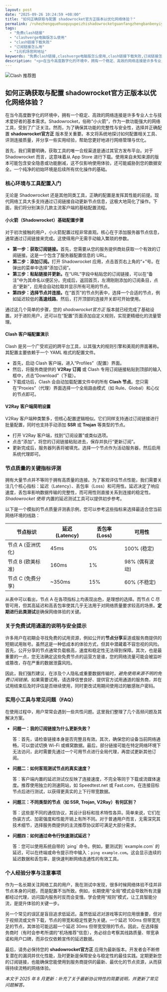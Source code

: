 ```yaml
---
layout: post
date: "2025-09-26 10:24:59 +08:00"
title: "如何正确获取与配置 shadowrocket官方正版本以优化网络体验？"
permalink: /ruhezhengquehuoquyupeizhishadowrocketguanfangzhengbanbenyiyouhuawangluotiyan/
tags:
  - "免费clash链接"
  - "clashverge电脑版怎么使用"
  - "clash链接下载失败"
  - "订阅链接怎么用"
  - "1元机场官网地址"
keywords: "免费clash链接,clashverge电脑版怎么使用,clash链接下载失败,订阅链接怎么用,1元机场官网地址"
description: "<p>在当今高度数字化的环境中，拥有一个稳定、高效的网络连接是许多专业人士与技术爱好者的基本需求。Shadowrocket，俗称“小火箭”，作为一款功能强大的网络工具，受到了广泛关注。然而，为了确保其功能的完整性与安全性，选择并正确配置 <strong>shadowrocket官方正</strong> 版本至关重要。本文将系统地探讨如何配置相关工具、评测连接质量，并分享一些实用经验，帮助您更好地进行网络管理与优化。</p>"
---
```


![Clash 推荐图](https://clashjd.github.io/assets/img/最新机场推荐.png)

## 如何正确获取与配置 shadowrocket官方正版本以优化网络体验？

<p>在当今高度数字化的环境中，拥有一个稳定、高效的网络连接是许多专业人士与技术爱好者的基本需求。Shadowrocket，俗称“小火箭”，作为一款功能强大的网络工具，受到了广泛关注。然而，为了确保其功能的完整性与安全性，选择并正确配置 <strong>shadowrocket官方正</strong> 版本至关重要。本文将系统地探讨如何配置相关工具、评测连接质量，并分享一些实用经验，帮助您更好地进行网络管理与优化。</p>
<p>首先，我们需要明确，获取工具的唯一合规渠道是通过其官方发布平台。对于 Shadowrocket 而言，这意味着从 App Store 进行下载。使用来自未知来源的版本可能包含安全隐患或功能删减，这不仅影响使用体验，还可能威胁到您的数据安全。一个纯净的初始环境是后续所有优化操作的基础。</p>
<h3>核心环境与工具配置入门</h3>
<p>无论是 Shadowrocket 还是其他同类工具，正确的配置是发挥其性能的前提。现代网络工具大多支持通过订阅链接自动更新节点信息，这极大地简化了操作。下面，我们将分别演示几款主流客户端的基础配置流程。</p>
<h4>小火箭（Shadowrocket）基础配置步骤</h4>
<p>对于初次接触的用户，小火箭配置过程非常直观。核心在于添加服务器节点信息，通常通过订阅链接来完成。这使得用户无需手动输入繁琐的参数。</p>
<ul>
    <li><strong>第一步：获取订阅链接。</strong>首先，您需要从您的服务提供商处获取一个有效的订阅链接。这是一个包含了服务器配置信息的 URL。</li>
    <li><strong>第二步：添加订阅。</strong>打开 Shadowrocket 应用，点击首页右上角的“+”号。在弹出的菜单中选择“添加订阅”。</li>
    <li><strong>第三步：粘贴链接并更新。</strong>在“URL”字段中粘贴您的订阅链接，可以在“备注”中为其命名以便区分。完成后，返回首页，左滑刚刚添加的订阅条目，点击“更新”，应用会自动拉取并显示所有可用的节点。</li>
    <li><strong>第四步：选择节点并连接。</strong>在“首页”的节点列表中，选择一个合适的节点，例如延迟较低的<strong>高速线路</strong>。然后，打开顶部的连接开关即可开始使用。</li>
</ul>
<p>通过这几个简单的步骤，您的 <em>shadowrocket官方正</em> 版本就已经完成了基础设置。对于进阶用户，还可以在“配置”页面添加自定义规则，实现更精细化的流量管理。</p>
<h4>Clash 客户端配置演示</h4>
<p>Clash 是另一个广受欢迎的跨平台工具，以其强大的规则引擎和美观的界面著称。其配置主要依赖于一个 YAML 格式的配置文件。</p>
<ul>
    <li>首先，启动 Clash 客户端，进入“Profiles”（配置）界面。</li>
    <li>然后，将服务商提供的 <strong>V2Ray 订阅</strong> 或 Clash 专用订阅链接粘贴到顶部的输入框中，点击“Download”（下载）。</li>
    <li>下载成功后，Clash 会自动加载配置文件中的所有 <strong>Clash 节点</strong>。您只需在“Proxies”（代理）界面选择一个全局路由模式（如 Rule、Global）和心仪的节点即可。</li>
</ul>
<h4>V2Ray 客户端简明设置</h4>
<p>V2Ray 客户端种类繁多，但核心配置逻辑相似。它们同样支持通过订阅链接进行批量配置，同时也支持手动添加 <strong>SSR</strong> 或 <strong>Trojan</strong> 等类型的节点。</p>
<ul>
    <li>打开 V2Ray 客户端，找到“订阅设置”或类似选项。</li>
    <li>点击“添加”，将您的订阅链接粘贴进去，保存并执行“更新订阅”。</li>
    <li>更新完成后，服务器列表将被填充。选择一个节点作为活动服务器，然后启用系统代理即可。</li>
</ul>
<h3>节点质量的关键指标评测</h3>
<p>拥有大量节点并不等同于拥有高质量的连接。为了客观评估节点性能，我们需要关注几个核心指标：延迟（Latency）、丢包率（Loss）和可用性。延迟决定了响应速度，丢包率影响数据传输的完整性，而可用性则直接关系到连接的稳定性。<em>Shadowrocket 使用</em> 内置的延迟测试工具可以提供初步参考。</p>
<p>以下是一个模拟的节点质量评测表示例，您可以参考这些指标来选择最适合您当前网络环境的线路：</p>
<table>
    <thead>
        <tr>
            <th>节点标识</th>
            <th>延迟 (Latency)</th>
            <th>丢包率 (Loss)</th>
            <th>可用性</th>
        </tr>
    </thead>
    <tbody>
        <tr>
            <td>节点 A (亚洲优化)</td>
            <td>45ms</td>
            <td>0%</td>
            <td>100% (稳定)</td>
        </tr>
        <tr>
            <td>节点 B (欧美标准)</td>
            <td>160ms</td>
            <td>1%</td>
            <td>98% (偶有波动)</td>
        </tr>
        <tr>
            <td>节点 C (免费分享)</td>
            <td>~350ms</td>
            <td>15%</td>
            <td>60% (不稳定)</td>
        </tr>
    </tbody>
</table>
<p>从表中可以看出，节点 A 在各项指标上均表现出色，是理想的选择。而节点 C 尽管可用，但其高延迟和高丢包率使其几乎无法用于对网络质量要求较高的场景。<strong>定期进行此类测试</strong>是确保网络体验的关键。</p>
<h3>关于免费试用通道的说明与安全提示</h3>
<p>许多用户在初期会寻找免费的试用资源，例如公开的<strong>节点分享</strong>渠道或服务商提供的短期试用账号。虽然这是一种低成本的体验方式，但其中潜藏着不容忽视的风险。首先，公开分享的节点通常负载极高，速度和稳定性无法得到保障。其次，也是最重要的一点，您无法确定这些免费节点的运营方是谁，您的网络流量可能会被监听或篡改，存在严重的数据泄露风险。</p>
<p>因此，我们强烈建议，在涉及个人隐私或重要数据传输时，<em>避免使用来源不明的免费订阅链接</em>。如果需要试用，请选择信誉良好、提供官方试用通道的服务商，并在试用结束后及时评估是否继续使用，同时更改试用期间使用过的敏感账户密码。</p>
<h3>实用小工具与常见问题（FAQ）</h3>
<p>在使用过程中，用户常常会遇到一些共性问题。这里我们整理了几个高频问题及其解决方案。</p>
<ul>
    <li><strong>问题一：我的订阅链接为什么更新失败？</strong>
    <p>答：首先，请检查链接本身是否完整且有效。其次，确保您的设备当前网络通畅，可以尝试切换 Wi-Fi 或蜂窝数据。最后，部分链接可能在特定网络环境下无法访问，此时需要先通过一个可用节点进行全局代理，再尝试更新其他订阅。</p>
    </li>
    <li><strong>问题二：如何客观测试节点的真实速度？</strong>
    <p>答：客户端内置的延迟测试仅反映了连接速度，不完全等同于下载或流媒体速度。推荐使用独立的测速网站，如 Speedtest.net 或 Fast.com，在连接目标节点后进行测试，以获得更真实的上下行带宽数据。</p>
    </li>
    <li><strong>问题三：不同类型的节点（如 SSR, Trojan, V2Ray）有何区别？</strong>
    <p>答：这些是不同的通信协议，其设计目标和技术特性各异。简单来说，它们在伪装方式、加密强度和性能开销上有所不同。对于普通用户而言，无需深究其技术细节，选择服务商提供的主流推荐协议即可满足大部分需求。</p>
    </li>
    <li><strong>问题四：如何通过命令行快速测试延迟？</strong>
    <p>答：您可以使用系统自带的 `ping` 命令。例如，要测试到 `example.com` 的延迟，可以在终端或命令提示符中输入：<code>ping example.com</code>。这会显示连续的延迟数据和丢包率，是快速判断网络连通性的有效工具。</p>
    </li>
</ul>
<h3>个人经验分享与注意事项</h3>
<p>作为一名长期关注网络工具的用户，我在测试中发现，很多时候网络体验不佳并非节点本身的问题，而是配置不当所致。例如，长期使用“全局”模式会导致所有流量都经过代理，访问国内服务时反而会变慢。学会使用“规则”模式，让工具智能分流，是提升体验的关键一步。</p>
<p>另一个常见的误区是盲目追求低延迟。虽然低延迟对游戏等实时应用很重要，但对于视频流或文件下载，节点的带宽和稳定性更为关键。一个延迟 100ms 但带宽充足的节点，其体验可能远超一个延迟 30ms 但带宽受限的节点。因此，在选择服务商时（有时会参考所谓的“机场推荐”信息），务必综合考察其线路质量、带宽承诺和用户口碑，而非仅仅依赖宣传的延迟数据。</p>
<p>最后，请务必保持您的 <strong>shadowrocket官方正</strong> 应用为最新版本。开发者会不断修复潜在的漏洞并优化性能，及时更新是保障安全与稳定性的最佳实践。定期更新您的订阅链接，也能确保您能使用到服务商提供的最新、最优化的节点资源，从而获得持续流畅的网络体验。</p>
<p><em>本文于 2025 年 8 月更新：补充了关于最新协议特性的简要说明，并更新了常见问题解答。</em></p>